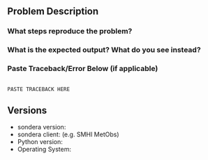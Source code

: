 
## Problem Description



### What steps reproduce the problem?



### What is the expected output? What do you see instead?



### Paste Traceback/Error Below (if applicable)

```python-traceback

PASTE TRACEBACK HERE

```

## Versions

* sondera version: 
* sondera client: (e.g. SMHI MetObs)
* Python version: 
* Operating System: 
